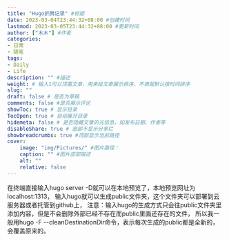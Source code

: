 ```yaml
---
title: "Hugo折腾记录" #标题
date: 2023-03-04T23:44:32+08:00 #创建时间
lastmod: 2023-03-05T23:44:32+08:00 #更新时间
author: ["木木"] #作者
categories: 
- 日常
- 随笔
tags: 
- Daily
- Life
description: "" #描述
weight: # 输入1可以顶置文章，用来给文章展示排序，不填就默认按时间排序
slug: ""
draft: false # 是否为草稿
comments: false #是否展示评论
showToc: true # 显示目录
TocOpen: true # 自动展开目录
hidemeta: false # 是否隐藏文章的元信息，如发布日期、作者等
disableShare: true # 底部不显示分享栏
showbreadcrumbs: true #顶部显示当前路径
cover:
    image: "img/Pictures/" #图片路径：
    caption: "" #图片底部描述
    alt: ""
    relative: false
---
```






在终端直接输入hugo server -D就可以在本地预览了，本地预览网址为 localhost:1313， 输入hugo就可以生成public文件夹，这个文件夹可以部署到云服务器或者托管到github上， 注意：输入hugo的生成方式只会往public文件夹里添加内容，但是不会删除外部已经不存在而public里面还存在的文件， 所以我一般用hugo -F --cleanDestinationDir命令，表示每次生成的public都是全新的，会覆盖原来的。 

